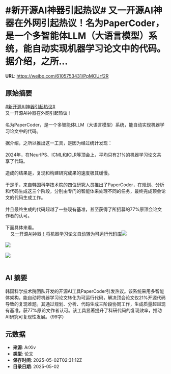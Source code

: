 # #新开源AI神器引起热议# 又一开源AI神器在外网引起热议！名为PaperCoder，是一个多智能体LLM（大语言模型）系统，能自动实现机器学习论文中的代码。据介绍，之所...

**URL**: https://weibo.com/6105753431/PpMOUrf2R

## 原始摘要

<a href="https://m.weibo.cn/search?containerid=231522type%3D1%26t%3D10%26q%3D%23%E6%96%B0%E5%BC%80%E6%BA%90AI%E7%A5%9E%E5%99%A8%E5%BC%95%E8%B5%B7%E7%83%AD%E8%AE%AE%23&amp;extparam=%23%E6%96%B0%E5%BC%80%E6%BA%90AI%E7%A5%9E%E5%99%A8%E5%BC%95%E8%B5%B7%E7%83%AD%E8%AE%AE%23" data-hide=""><span class="surl-text">#新开源AI神器引起热议#</span></a> <br>又一开源AI神器在外网引起热议！<br><br>名为PaperCoder，是一个多智能体LLM（大语言模型）系统，能自动实现机器学习论文中的代码。<br><br>据介绍，之所以推出这一工具，是因为经过统计发现：<br><br>2024年，在NeurIPS、ICML和ICLR等顶会上，平均只有21%的机器学习论文共享了代码。<br><br>造成的结果是，复现和构建研究成果的速度极其缓慢。<br><br>于是乎，来自韩国科学技术院的四位研究人员推出了PaperCoder，在规划、分析和代码生成这三个阶段，分别由专门的智能体来处理不同的任务，最终完成顶会论文的代码生成工作。<br><br>并且最终生成的代码超越了一些现有基准，甚至获得了所招募的77%原顶会论文作者的认可。<br><br>下面具体来看。<br><a href="https://weibo.cn/sinaurl?u=https%3A%2F%2Fmp.weixin.qq.com%2Fs%2F_2HriM5sVDyK4uMfAl4mDg" data-hide=""><span class="url-icon"><img style="width: 1rem;height: 1rem" src="https://h5.sinaimg.cn/upload/2015/09/25/3/timeline_card_small_web_default.png" referrerpolicy="no-referrer"></span><span class="surl-text">又一开源AI神器！将机器学习论文自动转为可运行代码库</span></a><img style="" src="https://tvax2.sinaimg.cn/large/006Fd7o3gy1i0zufz9n00j30q80h041l.jpg" referrerpolicy="no-referrer"><br><br><img style="" src="https://tvax4.sinaimg.cn/large/006Fd7o3gy1i0zug60gvwj30u00di4dn.jpg" referrerpolicy="no-referrer"><br><br><img style="" src="https://tvax1.sinaimg.cn/large/006Fd7o3gy1i0zugber90j30u00kq7fb.jpg" referrerpolicy="no-referrer"><br><br>

## AI 摘要

韩国科学技术院团队开发的开源AI工具PaperCoder引发热议。该系统采用多智能体架构，能自动将机器学习论文转化为可运行代码，解决顶会论文仅21%开源代码导致的复现难题。其通过规划、分析、代码生成三阶段协同工作，生成质量超越现有基准，获77%原论文作者认可。该工具显著提升了科研代码的复现效率，推动AI研究可复现性发展。（99字）

## 元数据

- **来源**: ArXiv
- **类型**: 论文
- **保存时间**: 2025-05-02T02:31:12Z
- **目录日期**: 2025-05-02
